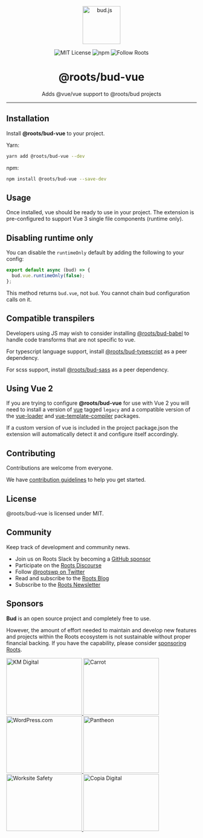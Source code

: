 <p align="center"><img src="https://cdn.roots.io/app/uploads/logo-bud.svg" height="100" alt="bud.js" /></p>

<p align="center">
  <img alt="MIT License" src="https://img.shields.io/github/license/roots/bud?color=%23525ddc&style=flat-square" />
  <img alt="npm" src="https://img.shields.io/npm/v/@roots/bud.svg?color=%23525ddc&style=flat-square" />
  <img alt="Follow Roots" src="https://img.shields.io/twitter/follow/rootswp.svg?color=%23525ddc&style=flat-square" />
</p>

<h1 align="center"><strong>@roots/bud-vue</strong></h1>

<p align="center">
  Adds @vue/vue support to @roots/bud projects
</p>

---

## Installation

Install **@roots/bud-vue** to your project.

Yarn:

```sh
yarn add @roots/bud-vue --dev
```

npm:

```sh
npm install @roots/bud-vue --save-dev
```

## Usage

Once installed, vue should be ready to use in your project. The extension is pre-configured to support Vue 3 single file components (runtime only).

## Disabling runtime only

You can disable the `runtimeOnly` default by adding the following to your config:

```js
export default async (bud) => {
  bud.vue.runtimeOnly(false);
};
```

This method returns `bud.vue`, not `bud`. You cannot chain bud configuration calls on it.

## Compatible transpilers

Developers using JS may wish to consider installing [@roots/bud-babel](https://bud.js.org/extensions/bud-babel) to handle code transforms that are not specific to vue.

For typescript language support, install [@roots/bud-typescript](https://bud.js.org/extensions/bud-typescript) as a peer dependency.

For scss support, install [@roots/bud-sass](https://bud.js.org/extensions/bud-sass) as a peer dependency.

## Using Vue 2

If you are trying to configure **@roots/bud-vue** for use with Vue 2 you will need to install a version of [vue](https://www.npmjs.com/package/vue/v/2.6.14) tagged `legacy` and a compatible version of the [vue-loader](https://www.npmjs.com/package/vue-loader) and [vue-template-compiler](https://www.npmjs.com/package/vue-template-compiler) packages.

If a custom version of vue is included in the project package.json the extension will automatically detect it and configure itself accordingly.

## Contributing

Contributions are welcome from everyone.

We have [contribution guidelines](https://github.com/roots/guidelines/blob/master/CONTRIBUTING.md) to help you get started.

## License

@roots/bud-vue is licensed under MIT.

## Community

Keep track of development and community news.

- Join us on Roots Slack by becoming a [GitHub
  sponsor](https://github.com/sponsors/roots)
- Participate on the [Roots Discourse](https://discourse.roots.io/)
- Follow [@rootswp on Twitter](https://twitter.com/rootswp)
- Read and subscribe to the [Roots Blog](https://roots.io/blog/)
- Subscribe to the [Roots Newsletter](https://roots.io/subscribe/)

## Sponsors

**Bud** is an open source project and completely free to use.

However, the amount of effort needed to maintain and develop new features and projects within the Roots ecosystem is not sustainable without proper financial backing. If you have the capability, please consider [sponsoring Roots](https://github.com/sponsors/roots).

<a href="https://k-m.com/">
<img src="https://cdn.roots.io/app/uploads/km-digital.svg" alt="KM Digital" width="200" height="150"/>
</a>
<a href="https://carrot.com/">
<img src="https://cdn.roots.io/app/uploads/carrot.svg" alt="Carrot" width="200" height="150"/>
</a>
<a href="https://wordpress.com/">
<img src="https://cdn.roots.io/app/uploads/wordpress.svg" alt="WordPress.com" width="200" height="150"/>
</a>
<a href="https://pantheon.io/">
<img src="https://cdn.roots.io/app/uploads/pantheon.svg" alt="Pantheon" width="200" height="150"/>
</a>
<a href="https://worksitesafety.ca/careers/">
<img src="https://cdn.roots.io/app/uploads/worksite-safety.svg" alt="Worksite Safety" width="200" height="150"/>
</a>
<a href="https://www.copiadigital.com/">
<img src="https://cdn.roots.io/app/uploads/copia-digital.svg" alt="Copia Digital" width="200" height="150"/>
</a>
